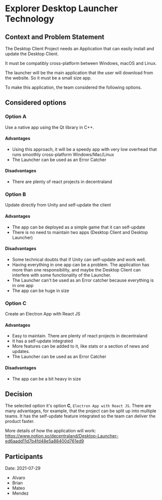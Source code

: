 #  Explorer Desktop Launcher Technology

## Context and Problem Statement

The Desktop Client Project needs an Application that can easily install and update the Desktop Client.

It must be compatibly cross-platform between Windows, macOS and Linux.

The launcher will be the main application that the user will download from the website. So it must be a small size app.

To make this application, the team considered the following options.

##  Considered options

### Option A
Use a native app using the Qt library in C++.

#### Advantages
- Using this approach, it will be a speedy app with very low overhead that runs smoothly cross-platform Windows/Mac/Linux
- The Launcher can be used as an Error Catcher

#### Disadvantages
- There are plenty of react projects in decentraland

### Option B
Update directly from Unity and self-update the client

#### Advantages
- The app can be deployed as a simple game that it can self-update
- There is no need to maintain two apps (Desktop Client and Desktop Launcher)

#### Disadvantages
- Some technical doubts that if Unity can self-update and work well.
- Having everything in one app can be a problem. The application has more than one responsibility, and maybe the Desktop Client can interfere with some functionality of the Launcher.
- The Launcher can't be used as an Error catcher because everything is in one app
- The app can be huge in size

### Option C
Create an Electron App with React JS

#### Advantages
- Easy to maintain. There are plenty of react projects in decentraland
- It has a self-update integrated
- More features can be added to it, like stats or a section of news and updates.
- The Launcher can be used as an Error Catcher

#### Disadvantages
- The app can be a bit heavy in size

##  Decision

The selected option it's option **C**, `Electron App with React JS`. There are many advantages, for example, that the project can be split up into multiple teams. It has the self-update feature integrated so the team can deliver the product faster.

More details of how the application will work: https://www.notion.so/decentraland/Desktop-Launcher-ed6aadd11d7b4fd48e5a88400d761ed9

##  Participants

Date: 2021-07-29

- Alvaro
- Brian
- Mateo
- Mendez